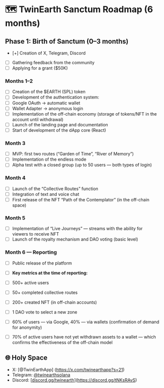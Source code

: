 # 🗺️ TwinEarth Sanctum Roadmap (6 months)

## Phase 1: Birth of Sanctum (0–3 months)
- [+] Creation of X, Telegram, Discord 
- [ ] Gathering feedback from the community 
- [ ] Applying for a grant ($50K) 

### Months 1–2

- [ ] Creation of the $EARTH (SPL) token
- [ ] Development of the authentication system:
- [ ] Google OAuth → automatic wallet
- [ ] Wallet Adapter → anonymous login
- [ ] Implementation of the off-chain economy (storage of tokens/NFT in the account until withdrawal)
- [ ] Launch of the landing page and documentation
- [ ] Start of development of the dApp core (React)

### Month 3

- [ ] MVP: first two routes (“Garden of Time”, “River of Memory”)
- [ ] Implementation of the endless mode
- [ ] Alpha test with a closed group (up to 50 users — both types of login)

### Month 4

- [ ] Launch of the “Collective Routes” function
- [ ] Integration of text and voice chat
- [ ] First release of the NFT “Path of the Contemplator” (in the off-chain space)

### Month 5

- [ ] Implementation of “Live Journeys” — streams with the ability for viewers to receive NFT
- [ ] Launch of the royalty mechanism and DAO voting (basic level)

### Month 6 — Reporting

- [ ] Public release of the platform
- [ ] **Key metrics at the time of reporting:**
- [ ] 500+ active users
- [ ] 50+ completed collective routes
- [ ] 200+ created NFT (in off-chain accounts)
- [ ] 1 DAO vote to select a new zone
- [ ] 60% of users — via Google, 40% — via wallets (confirmation of demand for anonymity)
- [ ] 70% of active users have not yet withdrawn assets to a wallet — which confirms the effectiveness of the off-chain model


## 🌐 Holy Space

- X: [@TwinEarthApp] (https://x.com/twinearthapp?s=21) 
- Telegram: [@twinearthsolana ](https://t.me/twinearthsolana)
- Discord: [[discord.gg/twinearth](https://discord.gg/tNKsRAvS)](https://discord.gg/tNKsRAvS)

